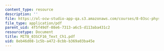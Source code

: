 ```yaml
---
content_type: resource
description: ''
file: https://ol-ocw-studio-app-qa.s3.amazonaws.com/courses/8-03sc-physics-iii-vibrations-and-waves-fall-2016/8eb46d081c5ba4728cbbb369a03ba45e_MIT8_03SCF16_Text_Ch1.pdf
file_type: application/pdf
parent_uid: 4f5f49df-08e6-7313-a6c5-d113aba431c2
resourcetype: Document
title: MIT8_03SCF16_Text_Ch1.pdf
uid: 8eb46d08-1c5b-a472-8cbb-b369a03ba45e
---
```

